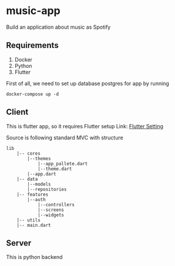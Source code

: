 # music-app
Build an application about music as Spotify

## Requirements
1. Docker
2. Python
3. Flutter

First of all, we need to set up database postgres for app by running
```
docker-compose up -d
```

## Client 
This is flutter app, so it requires Flutter setup
Link: [Flutter Setting](https://docs.flutter.dev/get-started/install)

Source is following standard MVC with structure
```
lib 
    |-- cores
        |--themes
            |--app_pallete.dart
            |--theme.dart
        |--app.dart
    |-- data
        |--models
        |--repositories
    |-- features
        |--auth
            |--controllers
            |--screens
            |--widgets
    |-- utils
    |-- main.dart
```


## Server
This is python backend